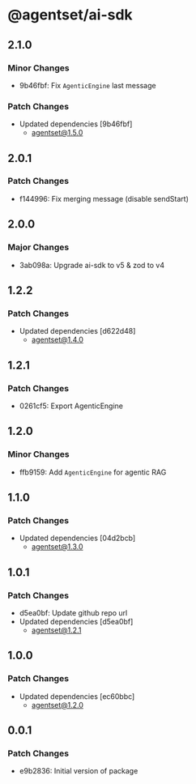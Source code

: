 # @agentset/ai-sdk

## 2.1.0

### Minor Changes

- 9b46fbf: Fix `AgenticEngine` last message

### Patch Changes

- Updated dependencies [9b46fbf]
  - agentset@1.5.0

## 2.0.1

### Patch Changes

- f144996: Fix merging message (disable sendStart)

## 2.0.0

### Major Changes

- 3ab098a: Upgrade ai-sdk to v5 & zod to v4

## 1.2.2

### Patch Changes

- Updated dependencies [d622d48]
  - agentset@1.4.0

## 1.2.1

### Patch Changes

- 0261cf5: Export AgenticEngine

## 1.2.0

### Minor Changes

- ffb9159: Add `AgenticEngine` for agentic RAG

## 1.1.0

### Patch Changes

- Updated dependencies [04d2bcb]
  - agentset@1.3.0

## 1.0.1

### Patch Changes

- d5ea0bf: Update github repo url
- Updated dependencies [d5ea0bf]
  - agentset@1.2.1

## 1.0.0

### Patch Changes

- Updated dependencies [ec60bbc]
  - agentset@1.2.0

## 0.0.1

### Patch Changes

- e9b2836: Initial version of package
